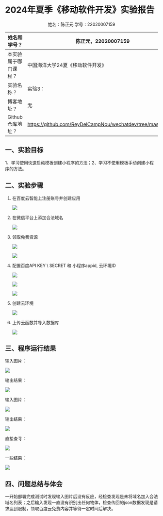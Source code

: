 # 2024年夏季《移动软件开发》实验报告

<center>姓名：陈正元  学号：22020007159</center>

| 姓名和学号？      | 陈正元，22020007159                                             |
| ----------- | ----------------------------------------------------------- |
| 本实验属于哪门课程？  | 中国海洋大学24夏《移动软件开发》                                           |
| 实验名称？       | 实验3：                                                        |
| 博客地址？       | 无                                                           |
| Github仓库地址？ | https://github.com/ReyDelCampNou/wechatdev/tree/master/exp3 |

## **一、实验目标**

1、学习使用快速启动模板创建小程序的方法；2、学习不使用模板手动创建小程序的方法。

## 二、实验步骤

1. 在百度云智能上注册账号并创建应用
   
   ![](C:\Users\chen\AppData\Roaming\marktext\images\2024-08-26-14-23-14-image.png)

2. 在微信平台上添加合法域名
   
   ![](C:\Users\chen\AppData\Roaming\marktext\images\2024-08-26-14-23-42-image.png)

3. 领取免费资源
   
   ![](C:\Users\chen\AppData\Roaming\marktext\images\2024-08-26-14-24-58-image.png)
   
   ![](C:\Users\chen\AppData\Roaming\marktext\images\2024-08-26-14-25-12-image.png)

4. 配置百度API KEY \ SECRET 和 小程序appid, 云环境ID
   
   ![](C:\Users\chen\AppData\Roaming\marktext\images\2024-08-26-14-31-26-image.png)
   
   ![](C:\Users\chen\AppData\Roaming\marktext\images\2024-08-26-14-32-41-image.png)
   
   ![](C:\Users\chen\AppData\Roaming\marktext\images\2024-08-26-14-30-22-image.png)

5. 创建云环境
   
   ![](C:\Users\chen\AppData\Roaming\marktext\images\2024-08-26-14-25-43-image.png)

6. 上传云函数并导入数据库
   
   ![](C:\Users\chen\AppData\Roaming\marktext\images\2024-08-26-14-26-50-image.png)

## 三、程序运行结果

输入图片：

![](C:\Users\chen\AppData\Roaming\marktext\images\2024-08-26-14-34-23-8544ccf6af838495cae10d0e04834d8.jpg)

输出结果：

![](C:\Users\chen\AppData\Roaming\marktext\images\2024-08-26-14-34-44-ddf7fc6631951bfbf1a4deabca14010.jpg)

输入图片：

![](C:\Users\chen\AppData\Roaming\marktext\images\2024-08-26-14-35-11-82af12bf634cb8fed7179ba7e389cac.jpg)

输出结果：

![](C:\Users\chen\AppData\Roaming\marktext\images\2024-08-26-14-35-25-841227a42ea370dbd0b6d89a513bacd.jpg)

直接查寻：

![](C:\Users\chen\AppData\Roaming\marktext\images\2024-08-26-14-35-50-image.png)

一些结果：

![](C:\Users\chen\AppData\Roaming\marktext\images\2024-08-26-14-39-09-image.png)

## 四、问题总结与体会

一开始部署完成测试时发现输入图片后没有反应，经检查发现是未将域名加入合法域名列表；之后输入发现一直没有识别出任何物体，检查传回的json数据发现是请求达到限制，领取百度云免费内容并等待一定时间后解决。
